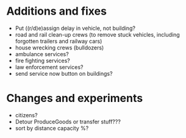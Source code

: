 # Additions and fixes

- Put ((r/d)e)assign delay in vehicle, not building?
- road and rail clean-up crews (to remove stuck vehicles, including forgotten trailers and railway cars)
- house wrecking crews (bulldozers)
- ambulance services?
- fire fighting services?
- law enforcement services?
- send service now button on buildings?

# Changes and experiments

- citizens?
- Detour ProduceGoods or transfer stuff???
- sort by distance capacity %?
